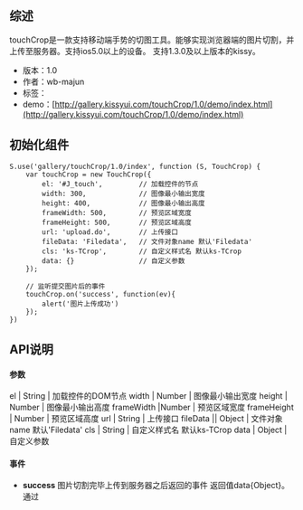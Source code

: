 ## 综述

touchCrop是一款支持移动端手势的切图工具。能够实现浏览器端的图片切割，并上传至服务器。支持ios5.0以上的设备。
支持1.3.0及以上版本的kissy。

* 版本：1.0
* 作者：wb-majun
* 标签：
* demo：[http://gallery.kissyui.com/touchCrop/1.0/demo/index.html](http://gallery.kissyui.com/touchCrop/1.0/demo/index.html)

## 初始化组件

    S.use('gallery/touchCrop/1.0/index', function (S, TouchCrop) {
		var touchCrop = new TouchCrop({
			el: '#J_touch',			// 加载控件的节点
			width: 300,				// 图像最小输出宽度
			height: 400,			// 图像最小输出高度
			frameWidth: 500,		// 预览区域宽度
			frameHeight: 500,		// 预览区域高度
			url: 'upload.do',		// 上传接口
			fileData: 'Filedata', 	// 文件对象name 默认'Filedata'
			cls: 'ks-TCrop',		// 自定义样式名 默认ks-TCrop
			data: {}				// 自定义参数
		});

		// 监听提交图片后的事件
		touchCrop.on('success', function(ev){
			alert('图片上传成功')
		});
    })

## API说明
#### 参数
el |  String | 加载控件的DOM节点 
width | Number | 图像最小输出宽度 
height | Number | 图像最小输出高度 
frameWidth |Number | 预览区域宽度 
frameHeight | Number | 预览区域高度 
url | String | 上传接口
fileData || Object | 文件对象name 默认'Filedata' 
cls | String | 自定义样式名 默认ks-TCrop 
data | Object | 自定义参数

#### 事件
* **success** 图片切割完毕上传到服务器之后返回的事件 返回值data{Object}。通过